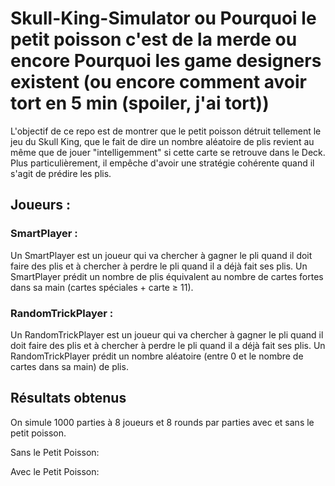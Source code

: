 # Skull-King-Simulator ou Pourquoi le petit poisson c'est de la merde ou encore Pourquoi les game designers existent (ou encore comment avoir tort en 5 min (spoiler, j'ai tort))

L'objectif de ce repo est de montrer que le petit poisson détruit tellement le jeu du Skull King, que le fait de dire un nombre aléatoire de plis revient au même que de jouer "intelligemment" si cette carte se retrouve dans le Deck. Plus particulièrement, il empêche d'avoir une stratégie cohérente quand il s'agit de prédire les plis.

## Joueurs :

### SmartPlayer :

Un SmartPlayer est un joueur qui va chercher à gagner le pli quand il doit faire des plis et à chercher à perdre le pli quand il a déjà fait ses plis. Un SmartPlayer prédit un nombre de plis équivalent au nombre de cartes fortes dans sa main (cartes spéciales + carte ≥ 11).

### RandomTrickPlayer :

Un RandomTrickPlayer est un joueur qui va chercher à gagner le pli quand il doit faire des plis et à chercher à perdre le pli quand il a déjà fait ses plis. Un RandomTrickPlayer prédit un nombre aléatoire (entre 0 et le nombre de cartes dans sa main) de plis.

## Résultats obtenus

On simule 1000 parties à 8 joueurs et 8 rounds par parties avec et sans le petit poisson.

Sans le Petit Poisson:


Avec le Petit Poisson:
